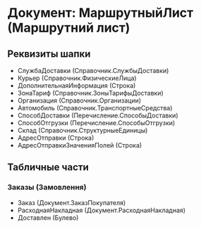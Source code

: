 ﻿# Документ: МаршрутныйЛист (Маршрутний лист)

## Реквизиты шапки

- СлужбаДоставки (Справочник.СлужбыДоставки)
- Курьер (Справочник.ФизическиеЛица)
- ДополнительнаяИнформация (Строка)
- ЗонаТариф (Справочник.ЗоныТарифыДоставки)
- Организация (Справочник.Организации)
- Автомобиль (Справочник.ТранспортныеСредства)
- СпособДоставки (Перечисление.СпособыДоставки)
- СпособОтгрузки (Перечисление.СпособыОтгрузки)
- Склад (Справочник.СтруктурныеЕдиницы)
- АдресОтправки (Строка)
- АдресОтправкиЗначенияПолей (Строка)

## Табличные части

### Заказы (Замовлення)

- Заказ (Документ.ЗаказПокупателя)
- РасходнаяНакладная (Документ.РасходнаяНакладная)
- Доставлен (Булево)

